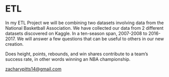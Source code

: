 # ETL
In my ETL Project we will be combining two datasets involving data from the National Basketball Association. We have collected our data from 2 different datasets discovered on Kaggle. In a ten-season span, 2007-2008 to 2016-2017. We will answer a few questions that can be useful to others in our new creation. 

Does height, points, rebounds, and win shares contribute to a team’s success rate, in other words winning an NBA championship.

zacharypitts14@gmail.com
